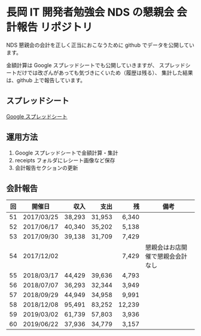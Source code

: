 # 長岡 IT 開発者勉強会 NDS の懇親会 会計報告 リポジトリ

NDS 懇親会の会計を正しく正当におこなうために github でデータを公開しています。

金額計算は Google スプレッドシートでも公開していきますが、
スプレッドシートだけでは改ざんがあっても気づきにくいため（履歴は残る）、
集計した結果は、github 上で報告しています。

## スプレッドシート

[Google スプレッドシート](https://docs.google.com/spreadsheets/d/18juZnVP6h6NqwMQ956TaK-0NL0J9UpU6-i0gayYNHVo)

## 運用方法

1. Google スプレッドシートで金額計算・集計
2. receipts フォルダにレシート画像など保存
3. 会計報告セクションの更新

## 会計報告

| 回  | 開催日     |   収入 |   支出 |    残 | 備考                             |
| :-: | ---------- | -----: | -----: | ----: | -------------------------------- |
| 51  | 2017/03/25 | 38,293 | 31,953 | 6,340 |                                  |
| 52  | 2017/06/17 | 40,340 | 35,202 | 5,138 |                                  |
| 53  | 2017/09/30 | 39,138 | 31,709 | 7,429 |                                  |
| 54  | 2017/12/02 |        |        | 7,429 | 懇親会はお店開催で懇親会会計なし |
| 55  | 2018/03/17 | 44,429 | 39,636 | 4,793 |                                  |
| 56  | 2018/07/07 | 36,293 | 32,344 | 3,949 |                                  |
| 57  | 2018/09/29 | 44,949 | 34,958 | 9,991 |                                  |
| 58  | 2018/12/08 | 95,491 | 83,252 | 12,239 |                                 |
| 59  | 2019/03/02 | 61,739 | 57,803 | 3,936 |                                  |
| 60  | 2019/06/22 | 37,936 | 34,779 | 3,157 |                                  |

